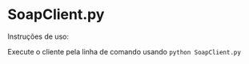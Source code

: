 # SoapClient.py

Instruções de uso:

Execute o cliente pela linha de comando usando `python SoapClient.py`
